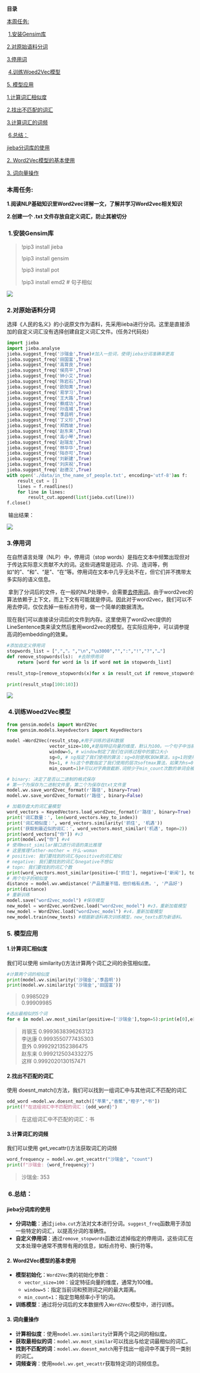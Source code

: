 **目录**

[本周任务:](#t0)

 [1.安装Gensim库](#t1)

[2.对原始语料分词](#t2)

[3.停用词](#t3)

 [4.训练Woed2Vec模型](#t4)

[5\. 模型应用](#t5)

[1.计算词汇相似度](#t6)

[2.找出不匹配的词汇](#t7)

[3.计算词汇的词频](#t8)

 [6.总结：](#t9)

[jieba分词库的使用](#t10)

[2\. Word2Vec模型的基本使用](#t11)

[3\. 词向量操作](#t12)

### **本周任务:**

**1.阅读NLP基础知识里Word2vec详解一文，了解并学习Word2vec相关知识**

**2.创建一个 .txt 文件存放自定义词汇，防止其被切分**

###  1.安装Gensim库

> !pip3 install jieba
>
> !pip3 install gensim
>
> !pip3 install pot 
>
> !pip3 install emd2 # 句子相似

![](https://i-blog.csdnimg.cn/blog_migrate/dbc46397129d6e856128e0a63d0a9b1c.png)

### 2.对原始语料分词

选择《人民的名义》的小说原文作为语料，先采用iieba进行分词。这里是直接添加的自定义词汇没有选择创建自定义词汇文件。(任务2代码处) 

```python
import jieba
import jieba.analyse
jieba.suggest_freq('沙瑞金',True)#加入一些词，使得jieba分词准确率更高
jieba.suggest_freq('田国富',True)
jieba.suggest_freq('高育良',True)
jieba.suggest_freq('侯亮平',True)
jieba.suggest_freq('钟小艾',True)
jieba.suggest_freq('陈岩石',True)
jieba.suggest_freq('欧阳菁',True)
jieba.suggest_freq('易学习',True)
jieba.suggest_freq('王大路',True)
jieba.suggest_freq('蔡成功',True)
jieba.suggest_freq('孙连城',True)
jieba.suggest_freq('季昌明',True)
jieba.suggest_freq('丁义珍',True)
jieba.suggest_freq('郑西坡',True)
jieba.suggest_freq('赵东来',True)
jieba.suggest_freq('高小琴',True)
jieba.suggest_freq('赵瑞龙',True)
jieba.suggest_freq('林华华',True)
jieba.suggest_freq('陆亦可',True)
jieba.suggest_freq('刘新建',True)
jieba.suggest_freq('刘庆祝',True)
jieba.suggest_freq('赵德汉',True)
with open('./data/in_the_name_of_people.txt', encoding='utf-8')as f:
    result_cut = []
    lines = f.readlines()
    for line in lines:
        result_cut.append(list(jieba.cut(line)))
f.close()
```

 输出结果：

![](https://i-blog.csdnimg.cn/blog_migrate/56e992682c71f7796c5c9eafeada5227.png)

### 3.停用词

在自然语言处理（NLP）中，停用词（stop words）是指在文本中频繁出现但对于传达实际意义贡献不大的词。这些词通常是冠词、介词、连词等，例如“的”、“和”、“是”、“在”等。停用词在文本中几乎无处不在，但它们并不携带太多实际的语义信息。

 拿到了分词后的文件，在一般的NLP处理中，会需要[去停用词](https://so.csdn.net/so/search?q=%E5%8E%BB%E5%81%9C%E7%94%A8%E8%AF%8D&spm=1001.2101.3001.7020)。由于word2vec的算法依赖于上下文，而上下文有可能就是停词。因此对于word2vec，我们可以不用去停词，仅仅去掉一些标点符号，做一个简单的数据清洗。

现在我们可以直接读分词后的文件到内存。这里使用了word2vec提供的LineSentence类来读文然后套用word2vec的模型。在实际应用中，可以调参提高词的embedding的效果。

```python
#添加自定义停用词
stopwords_list = [",","。","\n","\u3000","",":","!","?","…"]
def remove_stopwords(ls):  #去除停用词
    return [word for word in ls if word not in stopwords_list]
 
result_stop=[remove_stopwords(x)for x in result_cut if remove_stopwords(x)]
 
print(result_stop[100:103])
```

![](https://i-blog.csdnimg.cn/blog_migrate/0535a8599b2ddfe9c72091b867d116a6.png)

###  4.训练Woed2Vec模型

```python
from gensim.models import Word2Vec
from gensim.models.keyedvectors import KeyedVectors

model =Word2Vec(result_stop,#用于训练的语料数据
                vector_size=100,#是指特征向量的维度，默认为100。一个句子中当前单词和被预测单词的最大距离。
                window=5, # window制定了我们在训练过程中的窗口大小
                sg=0, # sg指定了我们使用的算法：sg=0则使用CBOW算法，sg=1则使用了skip-gram算法
                hs=1, # hs这个参数指定了我们使用的层次softmax算法，如果为hs=0,则使用负采样算法，如果hs=1则使用层次softmax算法
                min_count=1)#可以对字典做截断.词频少于min_count次数的单词会被丢弃掉，

# binary: 决定了是否以二进制的格式保存
# 第一个为保存为二进制文件里，第二个为保存在txt文件里
model.wv.save_word2vec_format(r'路径', binary=True)
model.wv.save_word2vec_format(r'路径', binary=False)

# 加载存盘大的词汇量模型
word_vectors = KeyedVectors.load_word2vec_format(r'路径', binary=True)
print('词汇数量：', len(word_vectors.key_to_index))
print('词汇相似度：', word_vectors.similarity('抓住', '机遇'))
print('获取到最近似的词汇：', word_vectors.most_similar('机遇', topn=2))
print(word_vectors["你"]) #v3 
print(model.wv["你"] #v4
# 使用most_similar接口进行词语的类比推理
# 这里推理father-mother = 什么-woman
# positive: 我们要找到的词汇与positive的词汇相似
# negative: 我们要找到的词汇与negative不想似
# topn: 我们要找到的词汇个数
print(word_vectors.most_similar(positive=['抓住'], negative=['新闻'], topn=2))
# 两个句子的相似度
distance = model.wv.wmdistance('产品质量不错，但价格有点贵。', '产品好')
print(distance)
# 重新训练
model.save("word2vec_model") #保存模型
new_model = word2vec.word2vec.load("word2vec_model") #v3，重新加载模型 
new_model = Word2Vec.load("word2vec_model") #v4，重新加载模型 
new_model.train(new_texts) #根据新语料再次训练模型，new_texts即为新语料。
```

### 5\. 模型应用

#### 1.计算词汇相似度

我们可以使用 similarity()方法计算两个词汇之间的余弦相似度。

```python
#计算两个词的相似度
print(model.wv.similarity('沙瑞金','季昌明'))
print(model.wv.similarity('沙瑞金','田国富'))
```

> 0.9985029  
> 0.99909985

```python
#选出最相似的5个词
for e in model.wv.most_similar(positive=['沙瑞金'],topn=5):print(e[0],e[1])
```

> 肖钢玉 0.9993638396263123  
> 李达康 0.9993550777435303  
> 意外 0.9992921352386475  
> 赵东来 0.9992125034332275  
> 这样 0.9992020130157471 

#### 2.找出不匹配的词汇

使用 doesnt\_match()方法，我们可以找到一组词汇中与其他词汇不匹配的词汇 

```python
odd_word =model.wv.doesnt_match(["苹果","香蕉","橙子","书"])
print(f"在这组词汇中不匹配的词汇：{odd_word}")
```

> 在这组词汇中不匹配的词汇：书

#### 3.计算词汇的词频

我们可以使用 get\_vecattr()方法获取词汇的词频 

```python
word_frequency = model.wv.get_vecattr("沙瑞金", "count")
print(f"沙瑞金: {word_frequency}")
```

> 沙瑞金: 353

###  6.总结：

#### **jieba分词库的使用**

*   **分词功能**：通过`jieba.cut`方法对文本进行分词。`suggest_freq`函数用于添加一些特定的词汇，以提高分词的准确性。
*   **自定义停用词**：通过`remove_stopwords`函数过滤掉指定的停用词，这些词汇在文本处理中通常不携带有用的信息，如标点符号、换行符等。

#### 2\. **Word2Vec模型的基本使用**

*   **模型初始化**：`Word2Vec`类的初始化参数：
    *   `vector_size=100`：设定特征向量的维度，通常为100维。
    *   `window=5`：指定当前词和预测词之间的最大距离。
    *   `min_count=1`：指定忽略频率小于1的词。
*   **训练模型**：通过将分词后的文本数据传入`Word2Vec`模型中，进行训练。

#### 3\. **词向量操作**

*   **计算相似度**：使用`model.wv.similarity`计算两个词之间的相似度。
*   **获取最相似的词**：`model.wv.most_similar`可以找出与给定词最相似的词汇。
*   **找到不匹配的词**：`model.wv.doesnt_match`用于找出一组词中不属于同一类别的词汇。
*   **词频查询**：使用`model.wv.get_vecattr`获取特定词的词频信息。
